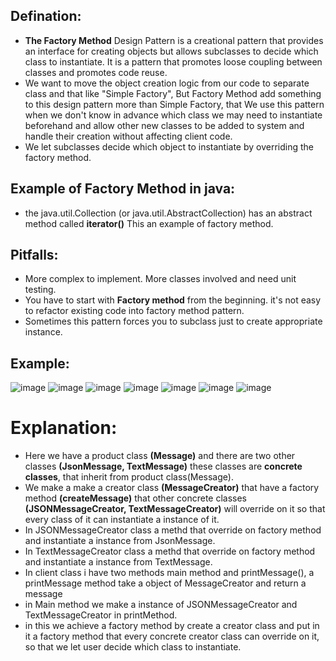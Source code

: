 ## Defination: 
- **The Factory Method** Design Pattern is a creational pattern that provides an interface for creating objects but allows subclasses to decide which class to instantiate. It is a pattern that promotes loose coupling between classes and promotes code reuse.
- We want to move the object creation logic from our code to separate class and that like "Simple Factory", But Factory Method add something to this design pattern more than Simple Factory, that We use this pattern when we don't know in advance which class we may need to instantiate beforehand and allow other new classes to be added to system and handle their creation without affecting client code.
- We let subclasses decide which object to instantiate by overriding the factory method.

## Example of Factory Method in java:
- the java.util.Collection (or java.util.AbstractCollection) has an abstract method called **iterator()** This an example of factory method.

## Pitfalls:
- More complex to implement. More classes involved and need unit testing.
- You have to start with **Factory method** from the beginning. it's not easy to refactor existing code into factory method pattern.
- Sometimes this pattern forces you to subclass just to create appropriate instance.

## Example:
![image](https://github.com/NourhanSaeed707/Design-pattern/assets/64387352/edb8e0a5-5235-4703-9169-bc899e1261ad)
![image](https://github.com/NourhanSaeed707/Design-pattern/assets/64387352/387afbf3-1e12-44ad-bc82-5c7f01d23116)
![image](https://github.com/NourhanSaeed707/Design-pattern/assets/64387352/670ae295-0856-438c-b7f8-55e54f6b2bb1)
![image](https://github.com/NourhanSaeed707/Design-pattern/assets/64387352/7c8d6ae0-f291-4773-8378-b5261f95d331)
![image](https://github.com/NourhanSaeed707/Design-pattern/assets/64387352/e96823cf-952f-4127-b53e-b13d02876d89)
![image](https://github.com/NourhanSaeed707/Design-pattern/assets/64387352/2c4fda19-5f97-4e28-bd9b-cd29dc5e9ec5)
![image](https://github.com/NourhanSaeed707/Design-pattern/assets/64387352/957e519b-c95b-40d0-b28d-859b8b515cb9)

# Explanation:
- Here we have a product class **(Message)** and there are two other classes **(JsonMessage, TextMessage)** these classes are **concrete classes**, that inherit from product class(Message).
- We make a make a creator class **(MessageCreator)** that have a factory method **(createMessage)** that other concrete classes **(JSONMessageCreator, TextMessageCreator)** will override on it so that every class of it can instantiate a instance of it.
- In JSONMessageCreator class a methd that override on factory method and instantiate a instance from JsonMessage.
- In TextMessageCreator class a methd that override on factory method and instantiate a instance from TextMessage.
- In client class i have two methods main method and printMessage(), a printMessage method take a object of MessageCreator and return a message
- in Main method we make a instance of JSONMessageCreator and TextMessageCreator in printMethod.
- in this we achieve a factory method by create a creator class and put in it a factory method that every concrete creator class can override on it, so that we let user decide which class to instantiate.







